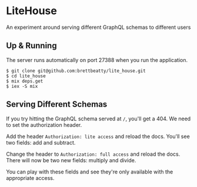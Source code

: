 # LiteHouse

An experiment around serving different GraphQL schemas to different users

## Up & Running

The server runs automatically on port 27388 when you run the application.

```
$ git clone git@github.com:brettbeatty/lite_house.git
$ cd lite_house
$ mix deps.get
$ iex -S mix
```

## Serving Different Schemas

If you try hitting the GraphQL schema served at `/`, you'll get a 404. We need to set the authorization header.

Add the header `Authorization: lite access` and reload the docs. You'll see two fields: add and subtract.

Change the header to `Authorization: full access` and reload the docs. There will now be two new fields: multiply and divide.

You can play with these fields and see they're only available with the appropriate access.
